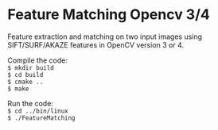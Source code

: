 # Feature Matching Opencv 3/4

Feature extraction and matching on two input images using SIFT/SURF/AKAZE features in OpenCV version 3 or 4.  

Compile the code:   
`$ mkdir build`  
`$ cd build`    
`$ cmake ..`    
`$ make`   

Run the code:   
`$ cd ../bin/linux`     
`$ ./FeatureMatching`      
